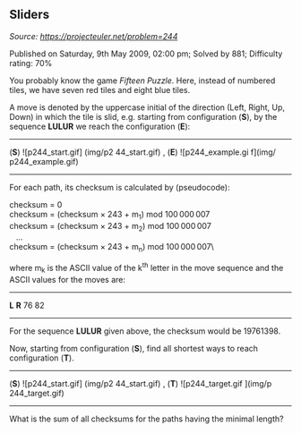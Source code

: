 Sliders
-------

*Source: https://projecteuler.net/problem=244*

Published on Saturday, 9th May 2009, 02:00 pm; Solved by 881; Difficulty
rating: 70%

You probably know the game *Fifteen Puzzle*. Here, instead of numbered
tiles, we have seven red tiles and eight blue tiles.

A move is denoted by the uppercase initial of the direction (Left,
Right, Up, Down) in which the tile is slid, e.g. starting from
configuration (**S**), by the sequence **LULUR** we reach the
configuration (**E**):

  ------------------ ------------------ ------------------ ------------------
  (**S**)
  ![p244\_start.gif]
  (img/p2
  44_start.gif)
  , (**E**)
  ![p244\_example.gi
  f](img/
  p244_example.gif)
  ------------------ ------------------ ------------------ ------------------

For each path, its checksum is calculated by (pseudocode):

checksum = 0\
 checksum = (checksum × 243 + m<sub>1</sub>) mod 100 000 007\
 checksum = (checksum × 243 + m<sub>2</sub>) mod 100 000 007\
    …\
 checksum = (checksum × 243 + m<sub>n</sub>) mod 100 000 007\

where m<sub>k</sub> is the ASCII value of the k<sup>th</sup> letter in the move sequence
and the ASCII values for the moves are:

  ------------------------------------ ------------------------------------
  **L**                                **R**
  76                                   82
  ------------------------------------ ------------------------------------

For the sequence **LULUR** given above, the checksum would be 19761398.

Now, starting from configuration (**S**), find all shortest ways to
reach configuration (**T**).

  ------------------ ------------------ ------------------ ------------------
  (**S**)
  ![p244\_start.gif]
  (img/p2
  44_start.gif)
  , (**T**)
  ![p244\_target.gif
  ](img/p
  244_target.gif)
  ------------------ ------------------ ------------------ ------------------

What is the sum of all checksums for the paths having the minimal
length?
